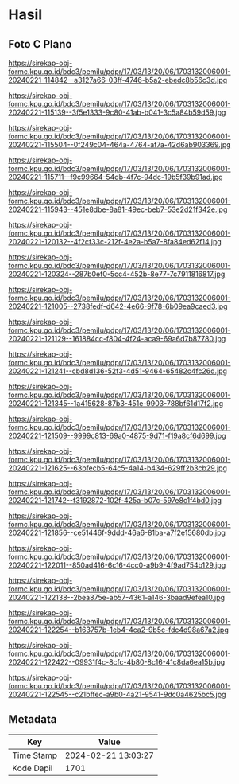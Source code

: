 # Hasil

## Foto C Plano

https://sirekap-obj-formc.kpu.go.id/bdc3/pemilu/pdpr/17/03/13/20/06/1703132006001-20240221-114842--a3127a66-03ff-4746-b5a2-ebedc8b56c3d.jpg

https://sirekap-obj-formc.kpu.go.id/bdc3/pemilu/pdpr/17/03/13/20/06/1703132006001-20240221-115139--3f5e1333-9c80-41ab-b041-3c5a84b59d59.jpg

https://sirekap-obj-formc.kpu.go.id/bdc3/pemilu/pdpr/17/03/13/20/06/1703132006001-20240221-115504--0f249c04-464a-4764-af7a-42d6ab903369.jpg

https://sirekap-obj-formc.kpu.go.id/bdc3/pemilu/pdpr/17/03/13/20/06/1703132006001-20240221-115711--f9c99664-54db-4f7c-94dc-19b5f39b91ad.jpg

https://sirekap-obj-formc.kpu.go.id/bdc3/pemilu/pdpr/17/03/13/20/06/1703132006001-20240221-115943--451e8dbe-8a81-49ec-beb7-53e2d21f342e.jpg

https://sirekap-obj-formc.kpu.go.id/bdc3/pemilu/pdpr/17/03/13/20/06/1703132006001-20240221-120132--4f2cf33c-212f-4e2a-b5a7-8fa84ed62f14.jpg

https://sirekap-obj-formc.kpu.go.id/bdc3/pemilu/pdpr/17/03/13/20/06/1703132006001-20240221-120324--287b0ef0-5cc4-452b-8e77-7c7911816817.jpg

https://sirekap-obj-formc.kpu.go.id/bdc3/pemilu/pdpr/17/03/13/20/06/1703132006001-20240221-121005--2738fedf-d642-4e66-9f78-6b09ea9caed3.jpg

https://sirekap-obj-formc.kpu.go.id/bdc3/pemilu/pdpr/17/03/13/20/06/1703132006001-20240221-121129--161884cc-f804-4f24-aca9-69a6d7b87780.jpg

https://sirekap-obj-formc.kpu.go.id/bdc3/pemilu/pdpr/17/03/13/20/06/1703132006001-20240221-121241--cbd8d136-52f3-4d51-9464-65482c4fc26d.jpg

https://sirekap-obj-formc.kpu.go.id/bdc3/pemilu/pdpr/17/03/13/20/06/1703132006001-20240221-121345--1a415628-87b3-451e-9903-788bf61d17f2.jpg

https://sirekap-obj-formc.kpu.go.id/bdc3/pemilu/pdpr/17/03/13/20/06/1703132006001-20240221-121509--9999c813-69a0-4875-9d71-f19a8cf6d699.jpg

https://sirekap-obj-formc.kpu.go.id/bdc3/pemilu/pdpr/17/03/13/20/06/1703132006001-20240221-121625--63bfecb5-64c5-4a14-b434-629ff2b3cb29.jpg

https://sirekap-obj-formc.kpu.go.id/bdc3/pemilu/pdpr/17/03/13/20/06/1703132006001-20240221-121742--f3192872-102f-425a-b07c-597e8c1f4bd0.jpg

https://sirekap-obj-formc.kpu.go.id/bdc3/pemilu/pdpr/17/03/13/20/06/1703132006001-20240221-121856--ce51446f-9ddd-46a6-81ba-a7f2e15680db.jpg

https://sirekap-obj-formc.kpu.go.id/bdc3/pemilu/pdpr/17/03/13/20/06/1703132006001-20240221-122011--850ad416-6c16-4cc0-a9b9-4f9ad754b129.jpg

https://sirekap-obj-formc.kpu.go.id/bdc3/pemilu/pdpr/17/03/13/20/06/1703132006001-20240221-122138--2bea875e-ab57-4361-a146-3baad9efea10.jpg

https://sirekap-obj-formc.kpu.go.id/bdc3/pemilu/pdpr/17/03/13/20/06/1703132006001-20240221-122254--b163757b-1eb4-4ca2-9b5c-fdc4d98a67a2.jpg

https://sirekap-obj-formc.kpu.go.id/bdc3/pemilu/pdpr/17/03/13/20/06/1703132006001-20240221-122422--09931f4c-8cfc-4b80-8c16-41c8da6ea15b.jpg

https://sirekap-obj-formc.kpu.go.id/bdc3/pemilu/pdpr/17/03/13/20/06/1703132006001-20240221-122545--c21bffec-a9b0-4a21-9541-9dc0a4625bc5.jpg


## Metadata

| Key        | Value               |
| ---------- | ------------------- |
| Time Stamp | 2024-02-21 13:03:27 |
| Kode Dapil | 1701                |



